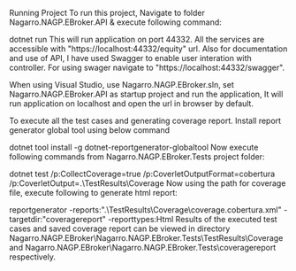 Running Project
To run this project, Navigate to folder Nagarro.NAGP.EBroker.API & execute following command:

dotnet run
This will run application on port 44332. All the services are accessible with "https://localhost:44332/equity" url. Also for documentation and use of API, I have used Swagger to enable user interation with controller. For using swager navigate to "https://localhost:44332/swagger".

When using Visual Studio, use Nagarro.NAGP.EBroker.sln, set Nagarro.NAGP.EBroker.API as startup project and run the application, It will run application on localhost and open the url in browser by default.

To execute all the test cases and generating coverage report. Install report generator global tool using below command

dotnet tool install -g dotnet-reportgenerator-globaltool
Now execute following commands from Nagarro.NAGP.EBroker.Tests project folder:

dotnet test /p:CollectCoverage=true /p:CoverletOutputFormat=cobertura /p:CoverletOutput=.\TestResults\Coverage
Now using the path for coverage file, execute following to generate html report:

reportgenerator -reports:".\TestResults\Coverage\coverage.cobertura.xml" -targetdir:"coveragereport" -reporttypes:Html
Results of the executed test cases and saved coverage report can be viewed in directory Nagarro.NAGP.EBroker\Nagarro.NAGP.EBroker.Tests\TestResults\Coverage and Nagarro.NAGP.EBroker\Nagarro.NAGP.EBroker.Tests\coveragereport respectively.
